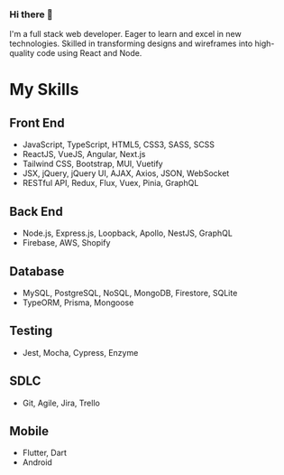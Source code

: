 ### Hi there 👋

I'm a full stack web developer.
Eager to learn and excel in new technologies. Skilled in transforming designs and wireframes into high-quality code using React and Node.

# My Skills
## Front End
*	JavaScript, TypeScript, HTML5, CSS3, SASS, SCSS
*	ReactJS, VueJS, Angular, Next.js
*	Tailwind CSS, Bootstrap, MUI, Vuetify
*	JSX, jQuery, jQuery UI, AJAX, Axios, JSON, WebSocket
*	RESTful API, Redux, Flux, Vuex, Pinia, GraphQL
## Back End
*	Node.js, Express.js, Loopback, Apollo, NestJS, GraphQL
*	Firebase, AWS, Shopify
## Database
*	MySQL, PostgreSQL, NoSQL, MongoDB, Firestore, SQLite
*	TypeORM, Prisma, Mongoose
## Testing
*	Jest, Mocha, Cypress, Enzyme
## SDLC
*	Git, Agile, Jira, Trello
## Mobile
*	Flutter, Dart
*	Android


<!--
**Oleksii3k/Oleksii3k** is a ✨ _special_ ✨ repository because its `README.md` (this file) appears on your GitHub profile.

Here are some ideas to get you started:

- 🔭 I’m currently working on ...
- 🌱 I’m currently learning ...
- 👯 I’m looking to collaborate on ...
- 🤔 I’m looking for help with ...
- 💬 Ask me about ...
- 📫 How to reach me: ...
- 😄 Pronouns: ...
- ⚡ Fun fact: ...
-->
